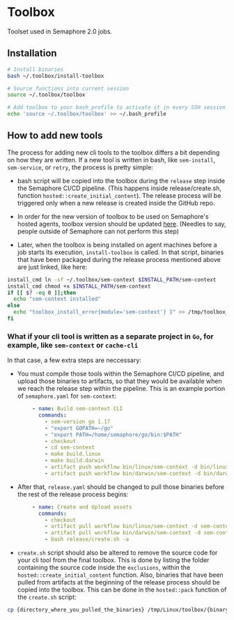 # Toolbox

Toolset used in Semaphore 2.0 jobs.

## Installation

``` bash
# Install binaries
bash ~/.toolbox/install-toolbox

# Source functions into current session
source ~/.toolbox/toolbox

# Add toolbox to your bash_profile to activate it in every SSH session
echo 'source ~/.toolbox/toolbox' >> ~/.bash_profile
```

## How to add new tools

The process for adding new cli tools to the toolbox differs a bit depending on how they are written. If a new tool is written in
bash, like `sem-install`, `sem-service`, or `retry`, the process is pretty simple:
 
  - bash script will be copied into the toolbox during the `release` step inside the Semaphore CI/CD pipeline. (This happens 
  inside release/create.sh, function `hosted::create_initial_content`). The release process will be triggered only when a new release is
  created inside the GitHub repo.

  - In order for the new version of toolbox to be used on Semaphore's hosted agents, toolbox version should be updated [here](https://github.com/renderedtext/s2-platform/blob/master/Makefile). (Needles to say,
people outside of Semaphore can not perform this step)

  - Later, when the toolbox is being installed on agent machines before a job starts its execution, `install-toolbox` is called.
  In that script, binaries that have been packaged during the release process mentioned above are just linked, like here:

``` bash
install_cmd ln -sf ~/.toolbox/sem-context $INSTALL_PATH/sem-context
install_cmd chmod +x $INSTALL_PATH/sem-context
if [[ $? -eq 0 ]];then
  echo "sem-context installed"
else
  echo "toolbox_install_error{module='sem-context'} 1" >> /tmp/toolbox_metrics
fi
```

### What if your cli tool is written as a separate project in `Go`, for example, like `sem-context` or `cache-cli`

In that case, a few extra steps are neccessary:

  - You must compile those tools within the Semaphore CI/CD pipeline, and upload those binaries to artifacts, so that they would be available when
  we reach the release step within the pipeline. This is an example portion of `semaphore.yaml` for `sem-context`:
  
``` yaml
        - name: Build sem-context CLI
          commands:
            - sem-version go 1.17
            - "export GOPATH=~/go"
            - "export PATH=/home/semaphore/go/bin:$PATH"
            - checkout
            - cd sem-context
            - make build.linux
            - make build.darwin
            - artifact push workflow bin/linux/sem-context -d bin/linux/sem-context
            - artifact push workflow bin/darwin/sem-context -d bin/darwin/sem-context
```
  - After that, `release.yaml` should be changed to pull those binaries before the rest of the release process begins:

``` yaml
        - name: Create and Upload assets
          commands:
            - checkout
            - artifact pull workflow bin/linux/sem-context -d sem-context/bin/linux/sem-context
            - artifact pull workflow bin/darwin/sem-context -d sem-context/bin/darwin/sem-context
            - bash release/create.sh -a
```
  - `create.sh` script should also be altered to remove the source code for your cli tool from the final toolbox. This is done by listing the folder containing the source code inside the `exclusions`, within the `hosted::create_initial_content` function. Also, binaries that have been pulled from
artifacts at the beginning of the release process should be copied into the toolbox. This can be done in the `hosted::pack` function of the `create.sh` script:

``` bash
cp {directory_where_you_pulled_the_binaries} /tmp/Linux/toolbox/{binary_name}
```
  
